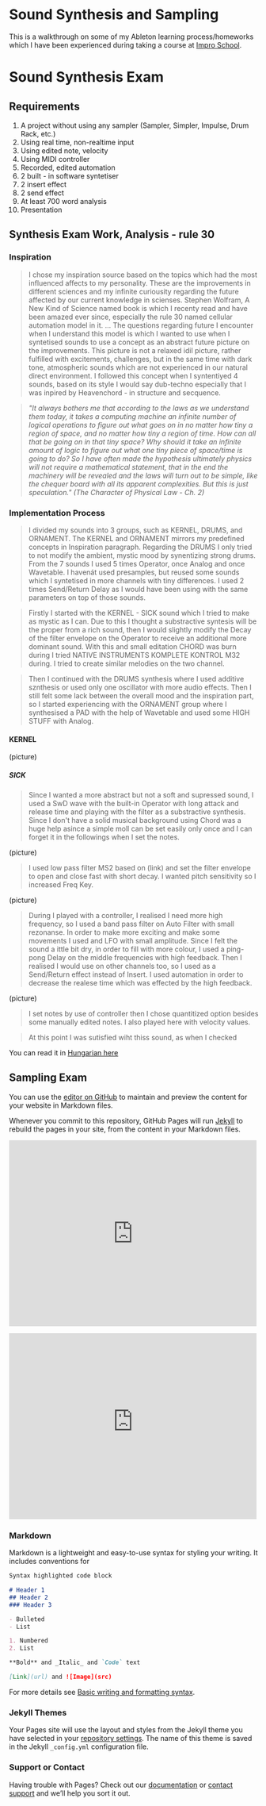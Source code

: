 # Sound Synthesis and Sampling

This is a walkthrough on some of my Ableton learning process/homeworks which I have been experienced during taking a course at [Impro School](https://www.improschool.com).

# Sound Synthesis Exam

## Requirements
1.  A project without using any sampler (Sampler, Simpler, Impulse, Drum Rack, etc.)
2.  Using real time, non-realtime input
3.  Using edited note, velocity
4.  Using MIDI controller
5.  Recorded, edited automation
6.  2 built - in software syntetiser
7.  2 insert effect
8.  2 send effect
9.  At least 700 word analysis
10. Presentation

## Synthesis Exam Work, Analysis - rule 30

### Inspiration

> I chose my inspiration source based on the topics which had the most influenced affects to my personality. These are the improvements in different sciences and my infinite curiousity regarding the future affected by our current knowledge in scienses. Stephen Wolfram, A New Kind of Science named book is which I recenty read and have been amazed ever since, especially the rule 30 named cellular automation model in it. ... The questions regarding future I encounter when I understand this model is which I wanted to use when I syntetised sounds to use a concept as  an abstract future picture on the improvements. This picture is not a relaxed idil picture, rather fulfilled with excitements, challenges, but in the same time with dark tone, atmospheric sounds which are not experienced in our natural direct environment. I followed this concept when I syntentiyed 4 sounds, based on its style I would say dub-techno especially that I was inpired by Heavenchord - in structure  and secquence.

> *"It always bothers me that according to the laws as we understand them today, it takes a computing machine an infinite number of logical operations to figure out what goes on in no matter how tiny a region of space, and no matter how tiny a region of time. How can all that be going on in that tiny space? Why should it take an infinite amount of logic to figure out what one tiny piece of space/time is going to do? So I have often made the hypothesis ultimately physics will not require a mathematical statement, that in the end the machinery will be revealed and the laws will turn out to be simple, like the chequer board with all its apparent complexities. But this is just speculation." (The Character of Physical Law - Ch. 2)*


### Implementation Process

> I divided my sounds into 3 groups, such as KERNEL, DRUMS, and ORNAMENT. The KERNEL and ORNAMENT mirrors my predefined concepts in Inspiration paragraph. Regarding the DRUMS I only tried to not modify the ambient, mystic mood by synentizing strong drums. From the 7 sounds I used 5 times Operator, once Analog and once Wavetable. I havenát used presamples, but reused some sounds which I syntetised in more channels with tiny differences. I used 2 times Send/Return Delay as I would have been using with the same parameters on top of those sounds.

> Firstly I started with the KERNEL - SICK sound which I tried to make as mystic as I can. Due to this I thought a substractive syntesis will be the proper from a rich sound, then I would slightly modify the Decay of the filter envelope on the Operator to receive an additional more dominant sound. With this and small editation CHORD was burn during I tried NATIVE INSTRUMENTS KOMPLETE KONTROL M32 during. I tried to create similar melodies on the two channel.

> Then I continued with the DRUMS synthesis where I used additive sznthesis or used only one oscillator with more audio effects.
> Then I still felt some lack between the overall mood and the inspiration part, so I started experiencing with the ORNAMENT group where I synthesised a PAD with the help of Wavetable and used some HIGH STUFF with Analog.

#### KERNEL

(picture)

##### SICK

> Since I wanted a more abstract but not a soft and supressed sound, I used a SwD wave with the built-in Operator with long attack and release time and playing with the filter as a substractive synthesis. Since I don't have a solid musical background using Chord was a huge help asince a simple moll can be set easily only once and I can forget it in the followings when I set the notes.

(picture)

> I used low pass filter MS2 based on (link) and set the filter envelope to open and close fast with short decay. I wanted pitch sensitivity so I increased Freq Key.

(picture)

> During I played with a controller, I realised I need more high frequency, so I used a band pass filter on Auto Filter with small rezonanse. In order to make more exciting and make some movements I used and LFO with small amplitude. Since I felt the sound a ittle bit dry, in order to fill with more colour, I used a ping-pong Delay on the middle frequencies with high feedback. Then I realised I would use on other channels too, so I used as a Send/Return effect instead of Insert. I used automation in order to decrease the realese time which was effected by the high feedback. 

(picture)

> I set notes by use of controller then I chose quantitized option besides some manually edited notes. I also played here with velocity values.

> At this point I was sutisfied wiht thiss sound, as when I checked 




You can read it in [Hungarian here](https://github.com/lucanag/music/blob/main/rule30.pdf)





## Sampling  Exam




You can use the [editor on GitHub](https://github.com/lucanag/lucanag.github.io/edit/main/README.md) to maintain and preview the content for your website in Markdown files.

Whenever you commit to this repository, GitHub Pages will run [Jekyll](https://jekyllrb.com/) to rebuild the pages in your site, from the content in your Markdown files.


<embed src="https://portal.nebih.gov.hu/documents/10182/1055767/kutyatartasi_kezikonyv_2018_2kiad_ON.pdf/6139612a-1f45-305d-93f5-9e103cc3a970" width="500" height="375" 
 type="application/pdf">
 
 
 <embed src="https://viewscreen.githubusercontent.com/view/pdf?color_mode=auto&commit=3ee8cb695a6e70512148da83451a1ce8d02c7cb6&device=unknown_device&enc_url=68747470733a2f2f7261772e67697468756275736572636f6e74656e742e636f6d2f6c7563616e61672f6d757369632f336565386362363935613665373035313231343864613833343531613163653864303263376362362f72756c6533302e706466&logged_in=true&nwo=lucanag%2Fmusic&path=rule30.pdf&platform=mac&repository_id=423020520&repository_type=Repository&version=14#64cf0168-9e93-4755-a1a1-62b6a2fce21d" width="500" height="375" 
 type="application/pdf">
### Markdown

Markdown is a lightweight and easy-to-use syntax for styling your writing. It includes conventions for

```markdown
Syntax highlighted code block

# Header 1
## Header 2
### Header 3

- Bulleted
- List

1. Numbered
2. List

**Bold** and _Italic_ and `Code` text

[Link](url) and ![Image](src)
```

For more details see [Basic writing and formatting syntax](https://docs.github.com/en/github/writing-on-github/getting-started-with-writing-and-formatting-on-github/basic-writing-and-formatting-syntax).

### Jekyll Themes

Your Pages site will use the layout and styles from the Jekyll theme you have selected in your [repository settings](https://github.com/lucanag/lucanag.github.io/settings/pages). The name of this theme is saved in the Jekyll `_config.yml` configuration file.

### Support or Contact

Having trouble with Pages? Check out our [documentation](https://docs.github.com/categories/github-pages-basics/) or [contact support](https://support.github.com/contact) and we’ll help you sort it out.
